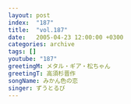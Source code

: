 ```yaml
---
layout: post
index:  "187"
title:  "vol.187"
date:   2005-04-23 12:00:00 +0300
categories: archive
tags: []
youtube: "187"
greetingM: メタル・ギア・松ちゃん
greetingT: 高須杉晋作
songName: みかん色の恋
singer: ずうとるび
---
```


